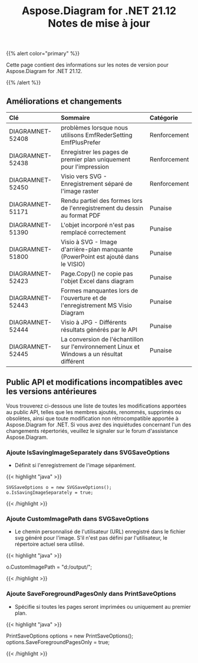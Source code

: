 ﻿---
title: Aspose.Diagram for .NET 21.12 Notes de mise à jour
type: docs
weight: 1
url: /fr/net/aspose-diagram-for-net-21-12-release-notes/
---
{{% alert color="primary" %}} 

Cette page contient des informations sur les notes de version pour Aspose.Diagram for .NET 21.12.

{{% /alert %}} 
## **Améliorations et changements**

|**Clé**|**Sommaire**|**Catégorie**|
|:- |:- |:- |
|DIAGRAMNET-52408|problèmes lorsque nous utilisons EmfRederSetting EmfPlusPrefer|Renforcement|
|DIAGRAMNET-52438|Enregistrer les pages de premier plan uniquement pour l'impression|Renforcement|
|DIAGRAMNET-52450|Visio vers SVG - Enregistrement séparé de l'image raster|Renforcement|
|DIAGRAMNET-51171|Rendu partiel des formes lors de l'enregistrement du dessin au format PDF|Punaise|
|DIAGRAMNET-51390|L'objet incorporé n'est pas remplacé correctement|Punaise|
|DIAGRAMNET-51800|Visio à SVG - Image d'arrière-plan manquante (PowerPoint est ajouté dans le VISIO)|Punaise|
|DIAGRAMNET-52423|Page.Copy() ne copie pas l'objet Excel dans diagram|Punaise|
|DIAGRAMNET-52443|Formes manquantes lors de l'ouverture et de l'enregistrement MS Visio Diagram|Punaise|
|DIAGRAMNET-52444|Visio à JPG - Différents résultats générés par le API|Punaise|
|DIAGRAMNET-52445|La conversion de l'échantillon sur l'environnement Linux et Windows a un résultat différent|Punaise|

## **Public API et modifications incompatibles avec les versions antérieures**
Vous trouverez ci-dessous une liste de toutes les modifications apportées au public API, telles que les membres ajoutés, renommés, supprimés ou obsolètes, ainsi que toute modification non rétrocompatible apportée à Aspose.Diagram for .NET. Si vous avez des inquiétudes concernant l'un des changements répertoriés, veuillez le signaler sur le forum d'assistance Aspose.Diagram.


### **Ajoute IsSavingImageSeparately dans SVGSaveOptions**
- Définit si l'enregistrement de l'image séparément.

{{< highlight "java" >}}

    SVGSaveOptions o = new SVGSaveOptions();
    o.IsSavingImageSeparately = true;

{{< /highlight >}}


### **Ajoute CustomImagePath dans SVGSaveOptions**
- Le chemin personnalisé de l'utilisateur (URL) enregistré dans le fichier svg généré pour l'image. S'il n'est pas défini par l'utilisateur, le répertoire actuel sera utilisé.

{{< highlight "java" >}}

  o.CustomImagePath = "d:/output/";

{{< /highlight >}}

### **Ajoute SaveForegroundPagesOnly dans PrintSaveOptions**
- Spécifie si toutes les pages seront imprimées ou uniquement au premier plan.

{{< highlight "java" >}}

 PrintSaveOptions options = new PrintSaveOptions();
 options.SaveForegroundPagesOnly = true;

{{< /highlight >}}
